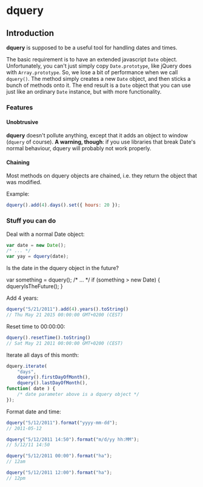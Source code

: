 # dquery

## Introduction

**dquery** is supposed to be a useful tool for handling dates and times.

The basic requirement is to have an extended javascript `Date` object.
Unfortunately, you can't just simply copy `Date.prototype`, like jQuery does with
`Array.prototype`. So, we lose a bit of performance when we call `dquery()`.
The method simply creates a new `Date` object, and then sticks a bunch of methods
onto it. The end result is a `Date` object that you can use just like an ordinary
`Date` instance, but with more functionality.

### Features

#### Unobtrusive

**dquery** doesn't pollute anything, except that it adds an object to window (`dquery` of course).
**A warning, though**: if you use libraries that break Date's normal behaviour, 
dquery will probably not work properly.

#### Chaining

Most methods on dquery objects are chained, i.e. they return the object that was
modified.

Example:

```javascript
dquery().add(4).days().set({ hours: 20 });
```

### Stuff you can do

Deal with a normal Date object:

```javascript
var date = new Date();
/* ... */
var yay = dquery(date);
```

Is the date in the dquery object in the future?

var something = dquery();
/* ... */
if (something > new Date) {
    dqueryIsTheFuture();
}

Add 4 years:

```javascript
dquery("5/21/2011").add(4).years().toString()
// Thu May 21 2015 00:00:00 GMT+0200 (CEST)
```

Reset time to 00:00:00:

```javascript
dquery().resetTime().toString()
// Sat May 21 2011 00:00:00 GMT+0200 (CEST)
```

Iterate all days of this month:

```javascript
dquery.iterate( 
    "days", 
    dquery().firstDayOfMonth(),
    dquery().lastDayOfMonth(),
function( date ) {
    /* date parameter above is a dquery object */
});
```

Format date and time:

```javascript
dquery("5/12/2011").format("yyyy-mm-dd");
// 2011-05-12
```

```javascript
dquery("5/12/2011 14:50").format("m/d/yy hh:MM");
// 5/12/11 14:50
```

```javascript
dquery("5/12/2011 00:00").format("ha");
// 12am
```

```javascript
dquery("5/12/2011 12:00").format("ha");
// 12pm
```
